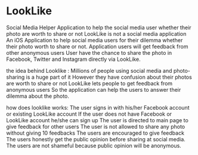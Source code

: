 # LookLike
Social Media Helper Application to help the social media user whether their photo are worth to share or not
LookLike is not a social media application
An iOS Application to help social media users for their dilemma whether their photo worth to share or not. 
Application users will get feedback from other anonymous users
User have the chance to share the photo in Facebook, Twitter and Instagram directly via LookLike. 

the idea behind Looklike : 
Millions of people using social media and photo-sharing is a huge part of it
However they have confusion about their photos are worth to share or not
LookLike lets people to get feedback from anonymous users 
So the application can help the users to answer their dilemma about the photo. 

how does looklike works: 
The user signs in with his/her Facebook account or existing LookLike account
If the user does not have Facebook or LookLike account he/she can sign up
The user is directed to main page to give feedback for other users
The user is not allowed to share any photo without giving 10 feedbacks
The users are encouraged to give feedback
The users honestly get the public opinion before sharing at social media. 
The users are not shameful because public opinion will be anonymous. 
